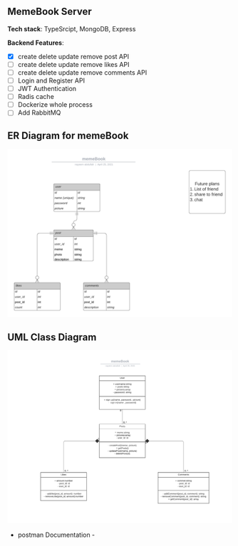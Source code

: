 ## MemeBook Server

**Tech stack**: TypeSrcipt, MongoDB, Express

**Backend Features**:

- [x] create delete update remove post API
- [ ] create delete update remove likes API
- [ ] create delete update remove comments API
- [ ] Login and Register API
- [ ] JWT Authentication
- [ ] Radis cache
- [ ] Dockerize whole process
- [ ] Add RabbitMQ

## ER Diagram for memeBook

![ERD](./diagrams/memeBook.png)

## UML Class Diagram

![UML](./diagrams/UMLClass_diagram_memeBook.png)

- postman Documentation -
